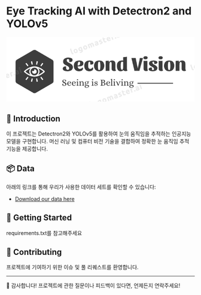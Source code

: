 # Eye Tracking AI with Detectron2 and YOLOv5

![Eye Tracking Banner](Logo.png)

## 📖 Introduction

이 프로젝트는 Detectron2와 YOLOv5를 활용하여 눈의 움직임을 추적하는 인공지능 모델을 구현합니다. 머신 러닝 및 컴퓨터 비전 기술을 결합하여 정확한 눈 움직임 추적 기능을 제공합니다.

## 📦 Data

아래의 링크를 통해 우리가 사용한 데이터 세트를 확인할 수 있습니다:

- [Download our data here](https://www.aihub.or.kr/aihubdata/data/view.do?currMenu=&topMenu=&aihubDataSe=realm&dataSetSn=548)

## 🚀 Getting Started

requirements.txt를 참고해주세요

## 🤝 Contributing

프로젝트에 기여하기 위한 이슈 및 풀 리퀘스트를 환영합니다.

---

🙌 감사합니다! 프로젝트에 관한 질문이나 피드백이 있다면, 언제든지 연락주세요!
